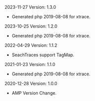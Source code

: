 2023-11-27 Version: 1.3.0
- Generated php 2019-08-08 for xtrace.

2023-10-25 Version: 1.2.0
- Generated php 2019-08-08 for xtrace.

2022-04-29 Version: 1.1.2
- SeachTraces support TagMap.

2021-01-23 Version: 1.1.0
- Generated php 2019-08-08 for xtrace.

2020-12-28 Version: 1.0.0
- AMP Version Change.


